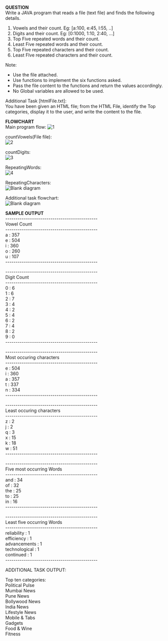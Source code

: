 **QUESTION**  
Write a JAVA program that reads a file (text file) and finds the following details.  
1. Vowels and their count. Eg: [a:100, e:45, I:55, ..]  
2. Digits and their count. Eg: [0:1000, 1:10, 2:40, ...]  
3. Top Five repeated words and their count.  
4. Least Five repeated words and their count.  
5. Top Five repeated characters and their count.  
6. Least FIve repeated characters and their count. 
 
Note:  
* Use the file attached.  
* Use functions to implement the six functions asked.  
* Pass the file content to the functions and return the values accordingly.  
* No Global variables are allowed to be used.  

Additional Task [htmlFile.txt]:  
You have been given an HTML file; from the HTML File, identify the Top categories, display it to the user, and write the content to the file.  

**FLOWCHART**  
Main program flow:
![1](https://user-images.githubusercontent.com/118504536/228758688-abe76fb9-8191-429d-afa3-2e67f1605397.png)  

countVowels(File file):    
![2](https://user-images.githubusercontent.com/118504536/228758916-46e8705f-3483-492d-8729-6e39f0bc247a.png)  

countDigits:    
![3](https://user-images.githubusercontent.com/118504536/228763769-13f54504-8def-445a-bd2a-b06ec0346adf.png)  

RepeatingWords:        
![4](https://user-images.githubusercontent.com/118504536/228767364-2df14772-83c8-4a4b-95a8-afeead376dc6.png)  

RepeatingCharacters:     
![Blank diagram](https://user-images.githubusercontent.com/118504536/228774238-f3e3a170-cbf0-4929-a691-e1f7fb73dca7.png)  

Additional task flowchart:  
![Blank diagram](https://user-images.githubusercontent.com/118504536/229729588-040d4eef-e72b-4429-9770-dfc065975fa8.png)  

**SAMPLE OUTPUT**   
\---------------------------------------------  
                Vowel Count  
\---------------------------------------------  
                a       :       357  
                e       :       504  
                i       :       360  
                o       :       260  
                u       :       107  
\---------------------------------------------  


\---------------------------------------------    
                Digit Count    
\---------------------------------------------  
                0       :       6  
                1       :       6  
                2       :       7  
                3       :       4  
                4       :       2  
                5       :       4  
                6       :       2  
                7       :       4  
                8       :       2  
                9       :       0  
\---------------------------------------------  


\---------------------------------------------  
        Most occuring characters  
\---------------------------------------------  
                e       :       504  
                i       :       360  
                a       :       357  
                t       :       337  
                n       :       334  
\---------------------------------------------  


\---------------------------------------------  
        Least occuring characters  
\---------------------------------------------  
                z       :       2  
                j       :       2  
                q       :       3  
                x       :       15  
                k       :       18  
                w       :       51  
\---------------------------------------------  


\---------------------------------------------  
        Five most occurring Words  
\---------------------------------------------  
        and     :       34  
        of      :       32  
        the     :       25  
        to      :       25  
        in      :       16  
\---------------------------------------------  


\---------------------------------------------  
        Least five occurring Words  
\---------------------------------------------  
        reliability     :       1  
        efficiency      :       1  
        advancements    :       1  
        technological   :       1    
        continued       :       1  
\---------------------------------------------  

ADDITIONAL TASK OUTPUT:  

Top ten categories:   
Political Pulse  
Mumbai News  
Pune News  
Bollywood News  
India News  
Lifestyle News   
Mobile &amp; Tabs  
Gadgets  
Food &amp; Wine  
Fitness  
